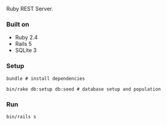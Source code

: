 Ruby REST Server.

### Built on

- Ruby 2.4
- Rails 5
- SQLite 3

### Setup

    bundle # install dependencies

    bin/rake db:setup db:seed # database setup and population

### Run

    bin/rails s
